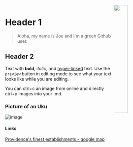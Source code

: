 <img align=right src="https://github.com/NSAWTraining/GithubProjectManagement/blob/main/sandbox/DRAFT_NSAWlogo_v2.png" width=30% height=30%>


# Header 1

> Aloha, my name is Joe and I'm a green Github user. 

## Header 2

Text with **bold**, _italic_, and [hyper-linked](https://ww2.amstat.org/meetings/wsds/2022/index.cfm) text. Use the `preview` button in editing mode to see what your text looks like while you are editing. 

You can ctrl+c an image from online and directly ctrl+p images into your .md. 

### Picture of an Uku
![image](https://user-images.githubusercontent.com/132607566/236910619-87c095d6-ec61-489a-868f-5c2cf22571da.png)

#### Links
>

[Providence's finest establishments - google map](https://www.google.com/search?rlz=1C1GCEA_enUS1041US1041&tbs=lf:1,lf_ui:9&tbm=lcl&q=providence+bars&rflfq=1&num=10&ved=2ahUKEwi3jYbPteb-AhUeGlkFHd3XAaQQtgN6BAgUEAc#rlfi=hd:;si:;mv:[[41.8255991,-71.4046845],[41.8162373,-71.4190757]];tbs:lrf:!1m4!1u3!2m2!3m1!1e1!1m4!1u2!2m2!2m1!1e1!1m4!1u1!2m2!1m1!1e1!1m4!1u1!2m2!1m1!1e2!1m4!1u22!2m2!21m1!1e1!2m1!1e2!2m1!1e1!2m1!1e3!3sIAE,lf:1,lf_ui:9)
